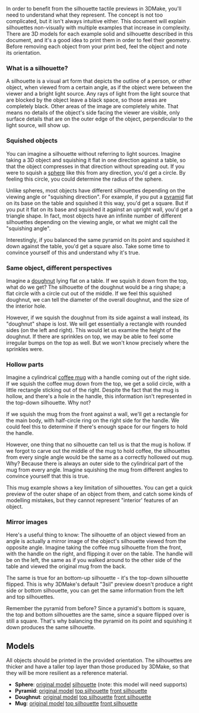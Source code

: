 In order to benefit from the silhouette tactile previews in 3DMake, you'll need to understand what they represent. The concept is not too complicated, but it isn't always intuitive either. This document will explain silhouettes non-visually with multiple examples that increase in complexity. There are 3D models for each example solid and silhouette described in this document, and it's a good idea to print them in order to feel their geometry. Before removing each object from your print bed, feel the object and note its orientation. 

### What is a silhouette?
A silhouette is a visual art form that depicts the outline of a person, or other object, when viewed from a certain angle, as if the object were between the viewer and a bright light source. Any rays of light from the light source that are blocked by the object leave a black space, so those areas are completely black. Other areas of the image are completely white. That means no details of the object's side facing the viewer are visible, only surface details that are on the outer edge of the object, perpendicular to the light source, will show up.

### Squished objects 
You can imagine a silhouette without referring to light sources. Imagine taking a 3D object and squishing it flat in one direction against a table, so that the object compresses in that direction without spreading out. If you were to squish a [sphere](#sphere-model) like this from any direction, you'd get a circle. By feeling this circle, you could determine the radius of the sphere.

Unlike spheres, most objects have different silhouettes depending on the viewing angle or "squishing direction". For example, if you put a [pyramid](#pyramid-model) flat on its base on the table and squished it this way, you'd get a square. But if you put it flat on its base and squished it against an upright wall, you'd get a triangle shape. In fact, most objects have an infinite number of different silhouettes depending on the viewing angle, or what we might call the "squishing angle".

Interestingly, if you balanced the same pyramid on its point and squished it down against the table, you'd get a square also. Take some time to convince yourself of this and understand why it's true. 

### Same object, different perspectives
Imagine a [doughnut](#doughnut-model) lying flat on a table. If we squish it down from the top, what do we get? The silhouette of the doughnut would be a ring shape; a flat circle with a circle cut out of the middle. If we feel this squished doughnut, we can tell the diameter of the overall doughnut, and the size of the interior hole.

However, if we squish the doughnut from its side against a wall instead, its "doughnut" shape is lost. We will get essentially a rectangle with rounded sides (on the left and right). This would let us examine the height of the doughnut. If there are sprinkles on top, we may be able to feel some irregular bumps on the top as well. But we won't know precisely where the sprinkles were.

### Hollow parts
Imagine a cylindrical [coffee mug](#mug-model) with a handle coming out of the right side. If we squish the coffee mug down from the top, we get a solid circle, with a little rectangle sticking out of the right. Despite the fact that the mug is hollow, and there's a hole in the handle, this information isn't represented in the top-down silhouette. Why not? 

If we squish the mug from the front against a wall, we'll get a rectangle for the main body, with half-circle ring on the right side for the handle. We could feel this to determine if there's enough space for our fingers to hold the handle.

However, one thing that no silhouette can tell us is that the mug is hollow. If we forgot to carve out the middle of the mug to hold coffee, the silhouettes from every single angle would be the same as a correctly hollowed out mug. Why? Because there is always an outer side to the cylindrical part of the mug from every angle. Imagine squishing the mug from different angles to convince yourself that this is true.

This mug example shows a key limitation of silhouettes. You can get a quick preview of the outer shape of an object from them, and catch some kinds of modelling mistakes, but they cannot represent "interior' features of an object.

### Mirror images
Here's a useful thing to know: The silhouette of an object viewed from an angle is actually a mirror image of the object's silhouette viewed from the opposite angle. Imagine taking the coffee mug silhouette from the front, with the handle on the right, and flipping it over on the table. The handle will be on the left, the same as if you walked around to the other side of the table and viewed the original mug from the back.

The same is true for an bottom-up silhouette - it's the top-down silhouette flipped. This is why 3DMake's default "3sil" preview doesn't produce a right side or bottom silhouette, you can get the same information from the left and top silhouettes.

Remember the pyramid from before? Since a pyramid's bottom is square, the top and bottom silhouettes are the same, since a square flipped over is still a square. That's why balancing the pyramid on its point and squishing it down produces the same silhouette.

## Models
All objects should be printed in the provided orientation. The silhouettes are thicker and have a taller top layer than those produced by 3DMake, so that they will be more resilient as a reference material.

- <a name="sphere-model" />**Sphere**: [original model](models/sphere.stl) [silhouette](models/sphere_topsil.stl) (note: this model will need supports)
- <a name="pyramid-model" />**Pyramid**: [original model](models/pyramid.stl) [top silhouette](models/pyramid_topsil.stl) [front silhouette](models/pyramid_frontsil.stl)
- <a name="doughnut-model" />**Doughnut**: [original model](models/doughnut.stl) [top silhouette](models/doughnut_topsil.stl) [front silhouette](models/doughnut_frontsil.stl)
- <a name="-mug-model" />**Mug**: [original model](models/mug.stl) [top silhouette](models/mug_topsil.stl) [front silhouette](models/mug_frontsil.stl)
